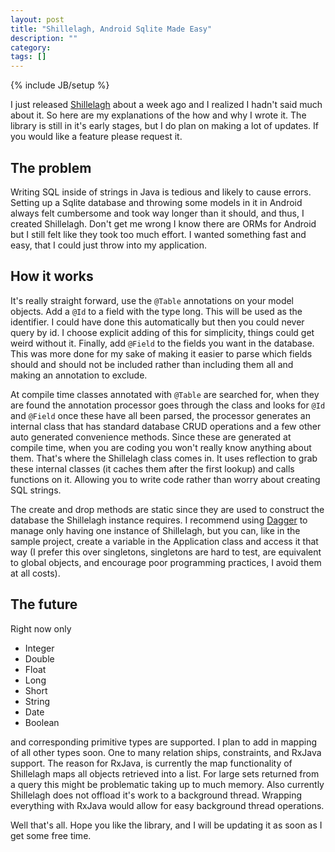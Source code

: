 ```yaml
---
layout: post
title: "Shillelagh, Android Sqlite Made Easy"
description: ""
category:
tags: []
---
```

{% include JB/setup %}

I just released [Shillelagh](https://github.com/pieces029/shillelagh) about a week
ago and I realized I hadn't said much about it. So here are my explanations
of the how and why I wrote it. The library is still in it's early stages, but I
do plan on making a lot of updates. If you would like a feature please request it.

## The problem

Writing SQL inside of strings in Java is tedious and likely to cause errors.
Setting up a Sqlite database and throwing some models in it in Android always
felt cumbersome and took way longer than it should, and thus, I created
Shillelagh. Don't get me wrong I know there are ORMs for Android but I still
felt like they took too much effort. I wanted something fast and easy, that I could
just throw into my application.

## How it works

It's really straight forward, use the `@Table` annotations on your model objects.
Add a `@Id` to a field with the type long. This will be used as the identifier.
I could have done this automatically but then you could never query by id.
I choose explicit adding of this for simplicity, things could get weird without
it. Finally, add `@Field` to the fields you want in the database. This was more
done for my sake of making it easier to parse which fields should and should not
be included rather than including them all and making an annotation to exclude.

At compile time classes annotated with `@Table` are searched for, when they are
found the annotation processor goes through the class and looks for `@Id` and
`@Field` once these have all been parsed, the processor generates an internal
class that has standard database CRUD operations and a few other auto generated
convenience methods. Since these are generated at compile time, when you are
coding you won't really know anything about them. That's where the Shillelagh
class comes in. It uses reflection to grab these internal classes (it caches
them after the first lookup) and calls functions on it. Allowing you to write code
rather than worry about creating SQL strings.

The create and drop methods are static since they are used to construct the database
the Shillelagh instance requires. I recommend using [Dagger](https://github.com/square/dagger)
to manage only having one instance of Shillelagh, but you can, like in the
sample project, create a variable in the Application class and access it that way
(I prefer this over singletons, singletons are hard to test, are equivalent
to global objects, and encourage poor programming practices, I avoid them at
all costs).

## The future

Right now only

- Integer
- Double
- Float
- Long
- Short
- String
- Date
- Boolean

and corresponding primitive types are supported. I plan to add in mapping of all
other types soon. One to many relation ships, constraints, and RxJava support.
The reason for RxJava, is currently the map functionality of Shillelagh maps all
objects retrieved into a list. For large sets returned from a query this might be
problematic taking up to much memory. Also currently Shillelagh does not offload
it's work to a background thread. Wrapping everything with RxJava would allow for
easy background thread operations.

Well that's all. Hope you like the library, and I will be updating it as soon
as I get some free time.
